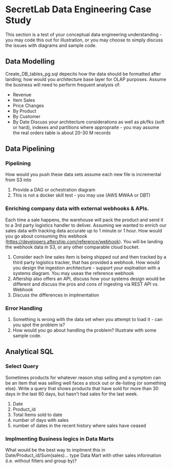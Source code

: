 # SecretLab Data Engineering Case Study
This section is a test of your conceptual data engineering understanding - you may code this out for illustration, or you may choose to simply discuss the issues with diagrams and sample code.
## Data Modelling
Create_DB_tables_pg.sql depecits how the data should be formatted after landing; how would you architecture base layer for OLAP purposes.
Assume the business will need to perform frequent analysis of:
- Revenue
- Item Sales
- Price Changes
- By Product
- By Customer
- By Date
Discuss your architecture considerations as well as pk/fks (soft or hard), indexes and partitions where appropraite - you may assume the real orders table is about 20-30 M records

## Data Pipelining
### Pipelining

How would you push these data sets assume each new file is incremental from S3 into

1. Provide a DAG or ochestration diagram 
2. This is not a docker skill test - you may use (AWS MWAA or DBT)

### Enriching company data with external webhooks & APIs.

Each time a sale happens, the warehouse will pack the product and send it to a 3rd party logistics handler to deliver. Assuming we wanted to enrich our sales data with tracking data accurate up to 1 minute or 1 hour. How would you go about consuming this webhook (https://developers.aftership.com/reference/webhook). You will be landing the webhook data in S3, or any other comparable cloud bucket.

1. Consider each line sales item is being shipped out and then tracked by a third party logistics tracker, that has provided a webhook. How would you design the ingestion architecture - support your explnation with a systems diagram. You may useas the reference webhook
2. Aftership also offers an API, discuss how your systems design would be different and discuss the pros and cons of ingesting via REST API vs. Webhook
3. Discuss the differences in implmentation

### Error Handling
1. Something is wrong with the data set when you attempt to load it - can you spot the problem is? 
2. How would you go about handling the problem? Illustrate with some sample code.

## Analytical SQL
### Select Query
Sometimes products for whatever reason stop selling and a symptom can be an item that was selling well faces a stock out or de-listing (or something else). Write a query that shows products that have sold for more than 30 days in the last 60 days, but hasn't had sales for the last week.
1. Date
2. Product_id
3. Total Items sold to date 
4. number of days with sales
5. number of dates in the recent history where sales have ceased
### Implmenting Business logics in Data Marts
What would be the best way to implment this in Date/Product_id/Sum(sales)... type Data Mart with other sales information (i.e. without filters and group by)?
